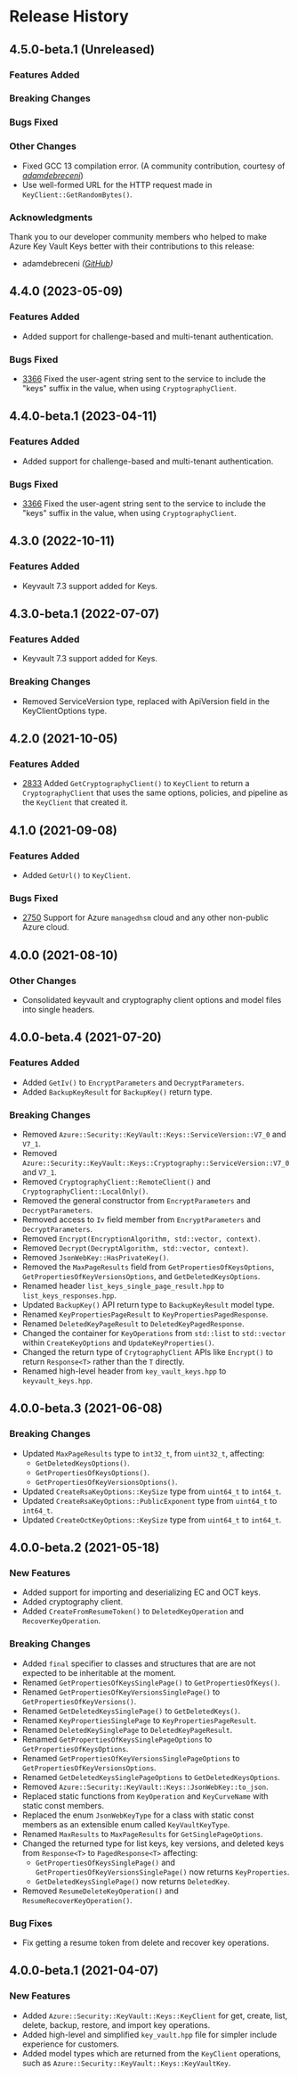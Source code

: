 # Release History

## 4.5.0-beta.1 (Unreleased)

### Features Added

### Breaking Changes

### Bugs Fixed

### Other Changes

- Fixed GCC 13 compilation error. (A community contribution, courtesy of _[adamdebreceni](https://github.com/adamdebreceni)_)
- Use well-formed URL for the HTTP request made in `KeyClient::GetRandomBytes()`.

### Acknowledgments

Thank you to our developer community members who helped to make Azure Key Vault Keys better with their contributions to this release:

- adamdebreceni _([GitHub](https://github.com/adamdebreceni))_

## 4.4.0 (2023-05-09)

### Features Added

- Added support for challenge-based and multi-tenant authentication.

### Bugs Fixed

- [3366](https://github.com/Azure/azure-sdk-for-cpp/issues/4466) Fixed the user-agent string sent to the service to include the "keys" suffix in the value, when using `CryptographyClient`.

## 4.4.0-beta.1 (2023-04-11)

### Features Added

- Added support for challenge-based and multi-tenant authentication.

### Bugs Fixed

- [3366](https://github.com/Azure/azure-sdk-for-cpp/issues/4466) Fixed the user-agent string sent to the service to include the "keys" suffix in the value, when using `CryptographyClient`.

## 4.3.0 (2022-10-11)

### Features Added

- Keyvault 7.3 support added for Keys. 

## 4.3.0-beta.1 (2022-07-07)

### Features Added

- Keyvault 7.3 support added for Keys. 

### Breaking Changes

- Removed ServiceVersion type, replaced with ApiVersion field in the KeyClientOptions type.


## 4.2.0 (2021-10-05)

### Features Added

- [2833](https://github.com/Azure/azure-sdk-for-cpp/issues/2833) Added `GetCryptographyClient()` to `KeyClient` to return a `CryptographyClient` that uses the same options, policies, and pipeline as the `KeyClient` that created it.

## 4.1.0 (2021-09-08)

### Features Added

- Added `GetUrl()` to `KeyClient`.

### Bugs Fixed

- [2750](https://github.com/Azure/azure-sdk-for-cpp/issues/2750) Support for Azure `managedhsm` cloud and any other non-public Azure cloud.

## 4.0.0 (2021-08-10)

### Other Changes

- Consolidated keyvault and cryptography client options and model files into single headers.

## 4.0.0-beta.4 (2021-07-20)

### Features Added

- Added `GetIv()` to `EncryptParameters` and `DecryptParameters`.
- Added `BackupKeyResult` for `BackupKey()` return type.

### Breaking Changes

- Removed `Azure::Security::KeyVault::Keys::ServiceVersion::V7_0` and `V7_1`.
- Removed `Azure::Security::KeyVault::Keys::Cryptography::ServiceVersion::V7_0` and `V7_1`.
- Removed `CryptographyClient::RemoteClient()` and `CryptographyClient::LocalOnly()`.
- Removed the general constructor from `EncryptParameters` and `DecryptParameters`.
- Removed access to `Iv` field member from `EncryptParameters` and `DecryptParameters`.
- Removed `Encrypt(EncryptionAlgorithm, std::vector, context)`.
- Removed `Decrypt(DecryptAlgorithm, std::vector, context)`.
- Removed `JsonWebKey::HasPrivateKey()`.
- Removed the `MaxPageResults` field from `GetPropertiesOfKeysOptions`, `GetPropertiesOfKeyVersionsOptions`, and `GetDeletedKeysOptions`.
- Renamed header `list_keys_single_page_result.hpp` to `list_keys_responses.hpp`.
- Updated `BackupKey()` API return type to `BackupKeyResult` model type.
- Renamed `KeyPropertiesPageResult` to `KeyPropertiesPagedResponse`.
- Renamed `DeletedKeyPageResult` to `DeletedKeyPagedResponse`.
- Changed the container for `KeyOperations` from `std::list` to `std::vector` within `CreateKeyOptions` and `UpdateKeyProperties()`.
- Changed the return type of `CrytographyClient` APIs like `Encrypt()` to return `Response<T>` rather than the `T` directly.
- Renamed high-level header from `key_vault_keys.hpp` to `keyvault_keys.hpp`.

## 4.0.0-beta.3 (2021-06-08)

### Breaking Changes

- Updated `MaxPageResults` type to `int32_t`, from `uint32_t`, affecting:
  - `GetDeletedKeysOptions()`.
  - `GetPropertiesOfKeysOptions()`.
  - `GetPropertiesOfKeyVersionsOptions()`.
- Updated `CreateRsaKeyOptions::KeySize` type from `uint64_t` to `int64_t`.
- Updated `CreateRsaKeyOptions::PublicExponent` type from `uint64_t` to `int64_t`.
- Updated `CreateOctKeyOptions::KeySize` type from `uint64_t` to `int64_t`.

## 4.0.0-beta.2 (2021-05-18)

### New Features

- Added support for importing and deserializing EC and OCT keys.
- Added cryptography client.
- Added `CreateFromResumeToken()` to `DeletedKeyOperation` and `RecoverKeyOperation`.

### Breaking Changes

- Added `final` specifier to classes and structures that are are not expected to be inheritable at the moment.
- Renamed `GetPropertiesOfKeysSinglePage()` to `GetPropertiesOfKeys()`.
- Renamed `GetPropertiesOfKeyVersionsSinglePage()` to `GetPropertiesOfKeyVersions()`.
- Renamed `GetDeletedKeysSinglePage()` to `GetDeletedKeys()`.
- Renamed `KeyPropertiesSinglePage` to `KeyPropertiesPageResult`.
- Renamed `DeletedKeySinglePage` to `DeletedKeyPageResult`.
- Renamed `GetPropertiesOfKeysSinglePageOptions` to `GetPropertiesOfKeysOptions`.
- Renamed `GetPropertiesOfKeyVersionsSinglePageOptions` to `GetPropertiesOfKeyVersionsOptions`.
- Renamed `GetDeletedKeysSinglePageOptions` to `GetDeletedKeysOptions`.
- Removed `Azure::Security::KeyVault::Keys::JsonWebKey::to_json`.
- Replaced static functions from `KeyOperation` and `KeyCurveName` with static const members.
- Replaced the enum `JsonWebKeyType` for a class with static const members as an extensible enum called `KeyVaultKeyType`.
- Renamed `MaxResults` to `MaxPageResults` for `GetSinglePageOptions`.
- Changed the returned type for list keys, key versions, and deleted keys from `Response<T>` to `PagedResponse<T>` affecting:
  - `GetPropertiesOfKeysSinglePage()` and `GetPropertiesOfKeyVersionsSinglePage()` now returns `KeyProperties`.
  - `GetDeletedKeysSinglePage()` now returns `DeletedKey`.
- Removed `ResumeDeleteKeyOperation()` and `ResumeRecoverKeyOperation()`.

### Bug Fixes

- Fix getting a resume token from delete and recover key operations.

## 4.0.0-beta.1 (2021-04-07)

### New Features

- Added `Azure::Security::KeyVault::Keys::KeyClient` for get, create, list, delete, backup, restore, and import key operations.
- Added high-level and simplified `key_vault.hpp` file for simpler include experience for customers.
- Added model types which are returned from the `KeyClient` operations, such as `Azure::Security::KeyVault::Keys::KeyVaultKey`.


